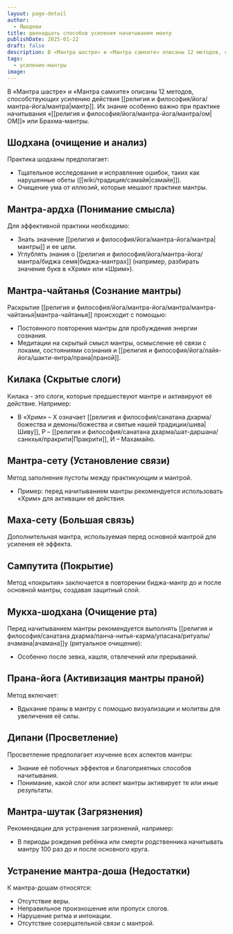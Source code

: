 ```yaml
---
layout: page-detail
author:
  - Яшодеви
title: двенадцать способов усиления начитывания мантр
publishDate: 2025-01-22
draft: false
description: В «Мантра шастре» и «Мантра самхите» описаны 12 методов, способствующих усилению действия мантр. Их знание особенно важно при практике начитывания «ОМ» или Брахма-мантры.
tags:
  - усиление-мантры
image:
---
```

В «Мантра шастре» и «Мантра самхите» описаны 12 методов, способствующих усилению действия [[религия и философия/йога/мантра-йога/мантра|мантр]]. Их знание особенно важно при практике начитывания «[[религия и философия/йога/мантра-йога/мантра/ом|ОМ]]» или Брахма-мантры.
## Шодхана (очищение и анализ)
Практика шодханы предполагает:

- Тщательное исследование и исправление ошибок, таких как нарушенные обеты ([[wiki/традиция/самайя|самайя]]).
- Очищение ума от иллюзий, которые мешают практике мантры.

## Мантра-ардха (Понимание смысла)
Для эффективной практики необходимо:

- Знать значение [[религия и философия/йога/мантра-йога/мантра|мантры]] и ее цели.
- Углублять знания о [[религия и философия/йога/мантра-йога/мантра/биджа семя|биджа-мантрах]] (например, разбирать значение букв в «Хрим» или «Шрим»).

## Мантра-чайтанья (Сознание мантры)
Раскрытие [[религия и философия/йога/мантра-йога/мантра/мантра-чайтанья|мантра-чайтанья]] происходит с помощью:

- Постоянного повторения мантры для пробуждения энергии сознания.
- Медитации на скрытый смысл мантры, осмысление её связи с локами, состояниями сознания и [[религия и философия/йога/лайя-йога/шакти-янтра/прана|праной]].

## Килака (Скрытые слоги)
Килака - это слоги, которые предшествуют мантре и активируют её действие. Например:

- В «Хрим» – Х означает [[религия и философия/санатана дхарма/божества и демоны/божества и святые нашей традиции/шива|Шиву]], Р – [[религия и философия/санатана дхарма/шат-даршана/санкхья/пракрити|Пракрити]], И – Махамайю.

## Мантра-сету (Установление связи)
Метод заполнения пустоты между практикующим и мантрой.

- Пример: перед начитыванием мантры рекомендуется использовать «Хрим» для активации её действия.

## Маха-сету (Большая связь)
Дополнительная мантра, используемая перед основной мантрой для усиления её эффекта.

## Сампутита (Покрытие)
Метод «покрытия» заключается в повторении биджа-мантр до и после основной мантры, создавая защитный слой.

## Мукха-шодхана (Очищение рта)
Перед начитыванием мантры рекомендуется выполнять [[религия и философия/санатана дхарма/панча-нитья-карма/упасана/ритуалы/ачамана|ачамана]]у (ритуальное очищение):

- Особенно после зевка, кашля, отвлечений или прерываний.
## Прана-йога (Активизация мантры праной)
Метод включает:

- Вдыхание праны в мантру с помощью визуализации и молитвы для увеличения её силы.
## Дипани (Просветление)
Просветление предполагает изучение всех аспектов мантры:

- Знание её побочных эффектов и благоприятных способов начитывания.
- Понимание, какой слог или аспект мантры активирует те или иные результаты.

## Мантра-шутак (Загрязнения)
Рекомендации для устранения загрязнений, например:

- В периоды рождения ребёнка или смерти родственника начитывать мантру 100 раз до и после основного круга.

## Устранение мантра-доша (Недостатки)
К мантра-дошам относятся:

- Отсутствие веры.
- Неправильное произношение или пропуск слогов.
- Нарушение ритма и интонации.
- Отсутствие созерцательной связи с мантрой.
